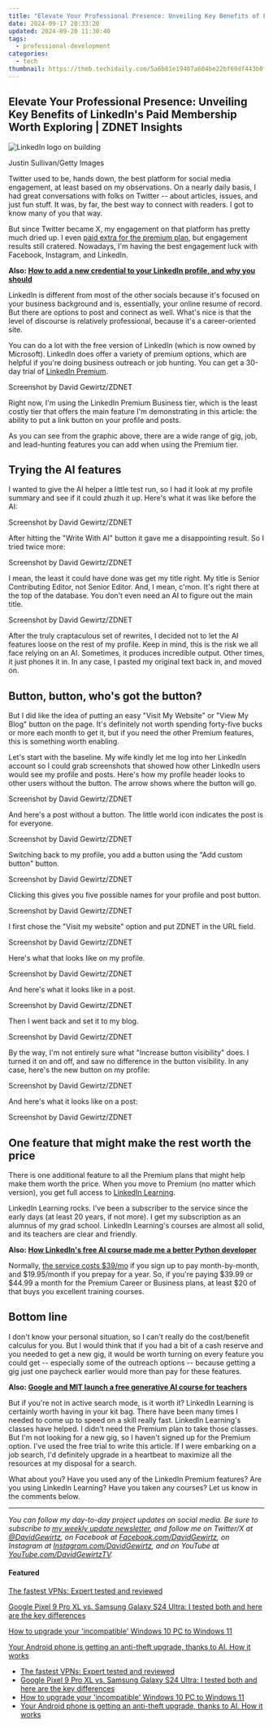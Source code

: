 ```yaml
---
title: "Elevate Your Professional Presence: Unveiling Key Benefits of LinkedIn's Paid Membership Worth Exploring | ZDNET Insights"
date: 2024-09-17 20:33:20
updated: 2024-09-20 11:30:40
tags:
  - professional-development
categories:
  - tech
thumbnail: https://thmb.techidaily.com/5a6b81e19407a604be22bf69df443b0f8b7b5bc4d3841b542775d6677ac13b8e.jpg
---
```


## Elevate Your Professional Presence: Unveiling Key Benefits of LinkedIn's Paid Membership Worth Exploring | ZDNET Insights

![LinkedIn logo on building](https://www.zdnet.com/a/img/resize/ef4a8b5c40f6bce0380782a051101f45d0e02379/2024/04/12/388b2385-e468-40fb-a95e-c626d0c06e5b/gettyimages-1572708606.jpg?auto=webp&width=1280)

Justin Sullivan/Getty Images

Twitter used to be, hands down, the best platform for social media engagement, at least based on my observations. On a nearly daily basis, I had great conversations with folks on Twitter -- about articles, issues, and just fun stuff. It was, by far, the best way to connect with readers. I got to know many of you that way.

But since Twitter became X, my engagement on that platform has pretty much dried up. I even [paid extra for the premium plan](https://www.zdnet.com/article/i-paid-for-twitter-blue-aka-x-premium-for-six-months-was-it-worth-it/), but engagement results still cratered. Nowadays, I'm having the best engagement luck with Facebook, Instagram, and LinkedIn. 

**Also: [How to add a new credential to your LinkedIn profile, and why you should](https://www.zdnet.com/education/professional-development/how-to-add-a-new-credential-to-your-linkedin-profile-and-why-you-should/)**

LinkedIn is different from most of the other socials because it's focused on your business background and is, essentially, your online resume of record. But there are options to post and connect as well. What's nice is that the level of discourse is relatively professional, because it's a career-oriented site. 

You can do a lot with the free version of LinkedIn (which is now owned by Microsoft). LinkedIn does offer a variety of premium options, which are helpful if you're doing business outreach or job hunting. You can get a 30-day trial of [LinkedIn Premium](https://premium.linkedin.com/).

Screenshot by David Gewirtz/ZDNET

Right now, I'm using the LinkedIn Premium Business tier, which is the least costly tier that offers the main feature I'm demonstrating in this article: the ability to put a link button on your profile and posts. 

As you can see from the graphic above, there are a wide range of gig, job, and lead-hunting features you can add when using the Premium tier. 

##  Trying the AI features 

I wanted to give the AI helper a little test run, so I had it look at my profile summary and see if it could zhuzh it up. Here's what it was like before the AI: 

Screenshot by David Gewirtz/ZDNET

After hitting the "Write With AI" button it gave me a disappointing result. So I tried twice more: 

Screenshot by David Gewirtz/ZDNET

I mean, the least it could have done was get my title right. My title is Senior Contributing Editor, not Senior Editor. And, I mean, c'mon. It's right there at the top of the database. You don't even need an AI to figure out the main title. 

Screenshot by David Gewirtz/ZDNET

After the truly craptaculous set of rewrites, I decided not to let the AI features loose on the rest of my profile. Keep in mind, this is the risk we all face relying on an AI. Sometimes, it produces incredible output. Other times, it just phones it in. In any case, I pasted my original text back in, and moved on. 

##  Button, button, who's got the button? 

But I did like the idea of putting an easy "Visit My Website" or "View My Blog" button on the page. It's definitely not worth spending forty-five bucks or more each month to get it, but if you need the other Premium features, this is something worth enabling. 

Let's start with the baseline. My wife kindly let me log into her LinkedIn account so I could grab screenshots that showed how other LinkedIn users would see my profile and posts. Here's how my profile header looks to other users without the button. The arrow shows where the button will go. 

Screenshot by David Gewirtz/ZDNET

And here's a post without a button. The little world icon indicates the post is for everyone. 

Screenshot by David Gewirtz/ZDNET

Switching back to my profile, you add a button using the "Add custom button" button. 

Screenshot by David Gewirtz/ZDNET

Clicking this gives you five possible names for your profile and post button. 

Screenshot by David Gewirtz/ZDNET

I first chose the "Visit my website" option and put ZDNET in the URL field. 

Screenshot by David Gewirtz/ZDNET

Here's what that looks like on my profile. 

Screenshot by David Gewirtz/ZDNET

And here's what it looks like in a post.

Screenshot by David Gewirtz/ZDNET

Then I went back and set it to my blog.

Screenshot by David Gewirtz/ZDNET

By the way, I'm not entirely sure what "Increase button visibility" does. I turned it on and off, and saw no difference in the button visibility. In any case, here's the new button on my profile: 

Screenshot by David Gewirtz/ZDNET

And here's what it looks like on a post: 

Screenshot by David Gewirtz/ZDNET

##  One feature that might make the rest worth the price 

There is one additional feature to all the Premium plans that might help make them worth the price. When you move to Premium (no matter which version), you get full access to [LinkedIn Learning](https://www.zdnet.com/article/how-linkedins-ai-course-made-me-a-better-python-developer/). 

LinkedIn Learning rocks. I've been a subscriber to the service since the early days (at least 20 years, if not more). I get my subscription as an alumnus of my grad school. LinkedIn Learning's courses are almost all solid, and its teachers are clear and friendly. 

**Also: [How LinkedIn's free AI course made me a better Python developer](https://www.zdnet.com/article/how-linkedins-ai-course-made-me-a-better-python-developer/)**

Normally, [the service costs $39/mo](https://www.linkedin.com/learning/) if you sign up to pay month-by-month, and $19.95/month if you prepay for a year. So, if you're paying $39.99 or $44.99 a month for the Premium Career or Business plans, at least $20 of that buys you excellent training courses. 

##  Bottom line

I don't know your personal situation, so I can't really do the cost/benefit calculus for you. But I would think that if you had a bit of a cash reserve and you needed to get a new gig, it would be worth turning on every feature you could get -- especially some of the outreach options -- because getting a gig just one paycheck earlier would more than pay for these features. 

**Also: [Google and MIT launch a free generative AI course for teachers](https://www.zdnet.com/article/google-and-mit-launch-a-free-generative-ai-course-for-teachers/?ftag=TRE-03-10aaa6b&utm%5Femail=%7B%7B#sha256}}{{email}}{{/sha256}}&utm%5Fcampaign%5Fid={{campaignId}}&utm%5Femail%5Fid={{#sha256}}{{campaignId}}{{templateId}}{{email}}{{/sha256}}&utm%5Fnewsletter%5Fid={{messageTypeId}}&medium=email&source=iterable)**

But if you're not in active search mode, is it worth it? LinkedIn Learning is certainly worth having in your kit bag. There have been many times I needed to come up to speed on a skill really fast. LinkedIn Learning's classes have helped. I didn't need the Premium plan to take those classes. But I'm not looking for a new gig, so I haven't signed up for the Premium option. I've used the free trial to write this article. If I were embarking on a job search, I'd definitely upgrade in a heartbeat to maximize all the resources at my disposal for a search. 

What about you? Have you used any of the LinkedIn Premium features? Are you using LinkedIn Learning? Have you taken any courses? Let us know in the comments below. 

---

_You can follow my day-to-day project updates on social media. Be sure to subscribe to [my weekly update newsletter](https://advancedgeekery.substack.com/), and follow me on Twitter/X at [@DavidGewirtz](https://twitter.com/davidgewirtz), on Facebook at [Facebook.com/DavidGewirtz](https://www.facebook.com/davidgewirtz), on Instagram at [Instagram.com/DavidGewirtz](https://www.instagram.com/DavidGewirtz/), and on YouTube at [YouTube.com/DavidGewirtzTV](https://www.youtube.com/user/DavidGewirtzTV)._

#### Featured

[The fastest VPNs: Expert tested and reviewed](https://www.zdnet.com/article/fastest-vpn/ "The fastest VPNs: Expert tested and reviewed")

[Google Pixel 9 Pro XL vs. Samsung Galaxy S24 Ultra: I tested both and here are the key differences](https://www.zdnet.com/article/google-pixel-9-pro-xl-vs-samsung-galaxy-s24-ultra/ "Google Pixel 9 Pro XL vs. Samsung Galaxy S24 Ultra: I tested both and here are the key differences")

[How to upgrade your 'incompatible' Windows 10 PC to Windows 11](https://www.zdnet.com/article/how-to-upgrade-your-incompatible-windows-10-pc-to-windows-11/ "How to upgrade your 'incompatible' Windows 10 PC to Windows 11")

[Your Android phone is getting an anti-theft upgrade, thanks to AI. How it works](https://www.zdnet.com/article/your-android-phone-is-getting-an-anti-theft-upgrade-thanks-to-ai-how-it-works/ "Your Android phone is getting an anti-theft upgrade, thanks to AI. How it works")

* [The fastest VPNs: Expert tested and reviewed](https://www.zdnet.com/article/fastest-vpn/ "The fastest VPNs: Expert tested and reviewed")
* [Google Pixel 9 Pro XL vs. Samsung Galaxy S24 Ultra: I tested both and here are the key differences](https://www.zdnet.com/article/google-pixel-9-pro-xl-vs-samsung-galaxy-s24-ultra/ "Google Pixel 9 Pro XL vs. Samsung Galaxy S24 Ultra: I tested both and here are the key differences")
* [How to upgrade your 'incompatible' Windows 10 PC to Windows 11](https://www.zdnet.com/article/how-to-upgrade-your-incompatible-windows-10-pc-to-windows-11/ "How to upgrade your 'incompatible' Windows 10 PC to Windows 11")
* [Your Android phone is getting an anti-theft upgrade, thanks to AI. How it works](https://www.zdnet.com/article/your-android-phone-is-getting-an-anti-theft-upgrade-thanks-to-ai-how-it-works/ "Your Android phone is getting an anti-theft upgrade, thanks to AI. How it works")

<ins class="adsbygoogle"
     style="display:block"
     data-ad-format="autorelaxed"
     data-ad-client="ca-pub-7571918770474297"
     data-ad-slot="1223367746"></ins>



<ins class="adsbygoogle"
     style="display:block"
     data-ad-client="ca-pub-7571918770474297"
     data-ad-slot="8358498916"
     data-ad-format="auto"
     data-full-width-responsive="true"></ins>
